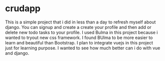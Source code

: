 # crudapp
This is a simple project that i did in less than a day to refresh myself about django. 
You can signup and create a create your profile and then add or delete new todo tasks to your profile. 
I used Bulma in this project because i wanted to tryout new css framework. I found BUlma to be more easier to learn and beautiful than Bootstrap. 
I plan to integrate vuejs in this project just for learning purpose. I wanted to see how much better can i do with vue and django.
